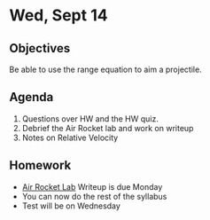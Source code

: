 Wed, Sept 14
=========  

Objectives
------------
Be able to use the range equation to aim a projectile.

Agenda  
---------  

1. Questions over HW and the HW quiz.
2. Debrief the Air Rocket lab and work on writeup
3. Notes on Relative Velocity


Homework
-------------  

- [Air Rocket Lab](https://avon.schoology.com/assignment/5144957930/) Writeup is due Monday
- You can now do the rest of the syllabus
- Test will be on Wednesday
<!--stackedit_data:
eyJoaXN0b3J5IjpbLTE5NzMxOTQyMjcsLTEzNTQ4NTUxOTEsNT
k4MzYzMTc1LC0xOTc2MDI1ODc3LC0xOTU4MTU3NzMwLDM4MjQ3
OTA2MywtMTUxMDA5MjA3NCwyMDQyOTcwNTY1LC04ODQ5OTEzND
IsLTM0ODg0MjM5MywtOTY5Mzc1OTA2LDM4MzU2ODAyOSwtMTE5
NDAzODY0Nyw3NzExMDkwMTksLTIwOTk3NzUyMjUsLTE4NDcwOT
UyMzAsMTk1OTIxNzE3Myw1Nzg4NTEzMzgsLTE5Nzc2MDA2NDUs
LTE0NjE3MjE2NDddfQ==
-->